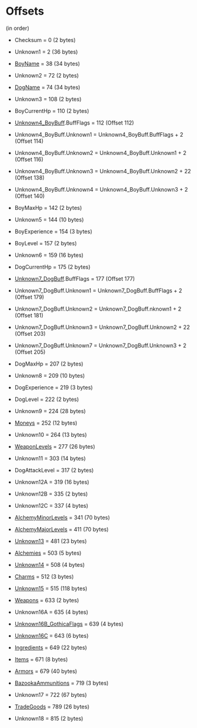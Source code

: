 ﻿# Offsets

(in order)

* Checksum = 0 (2 bytes)

* Unknown1 = 2 (36 bytes)

* [BoyName](Items/CharacterName.md) = 38 (34 bytes)

* Unknown2 = 72 (2 bytes)

* [DogName](Items/CharacterName.md) = 74 (34 bytes)

* Unknown3 = 108 (2 bytes)

* BoyCurrentHp = 110 (2 bytes)

* [Unknown4_BoyBuff](Items/CharacterBuff.md).BuffFlags = 112 (Offset 112)
* Unknown4_BoyBuff.Unknown1 = Unknown4_BoyBuff.BuffFlags + 2 (Offset 114)
* Unknown4_BoyBuff.Unknown2 = Unknown4_BoyBuff.Unknown1 + 2 (Offset 116)
* Unknown4_BoyBuff.Unknown3 = Unknown4_BoyBuff.Unknown2 + 22 (Offset 138)
* Unknown4_BoyBuff.Unknown4 = Unknown4_BoyBuff.Unknown3 + 2 (Offset 140)

* BoyMaxHp = 142 (2 bytes)

* Unknown5 = 144 (10 bytes)

* BoyExperience = 154 (3 bytes)
* BoyLevel = 157 (2 bytes)

* Unknown6 = 159 (16 bytes)

* DogCurrentHp = 175 (2 bytes)

* [Unknown7_DogBuff](Items/CharacterBuff.md).BuffFlags = 177 (Offset 177)
* Unknown7_DogBuff.Unknown1 = Unknown7_DogBuff.BuffFlags + 2 (Offset 179)
* Unknown7_DogBuff.Unknown2 = Unknown7_DogBuff.nknown1 + 2 (Offset 181)
* Unknown7_DogBuff.Unknown3 = Unknown7_DogBuff.Unknown2 + 22 (Offset 203)
* Unknown7_DogBuff.Unknown7 = Unknown7_DogBuff.Unknown3 + 2 (Offset 205)

* DogMaxHp = 207 (2 bytes)

* Unknown8 = 209 (10 bytes)

* DogExperience = 219 (3 bytes)
* DogLevel = 222 (2 bytes)

* Unknown9 = 224 (28 bytes)

* [Moneys](Items/Moneys.md) = 252 (12 bytes)

* Unknown10 = 264 (13 bytes)

* [WeaponLevels](Items/WeaponLevels.md) = 277 (26 bytes)

* Unknown11 = 303 (14 bytes)

* DogAttackLevel = 317 (2 bytes)

* Unknown12A = 319 (16 bytes)
* Unknown12B = 335 (2 bytes)
* Unknown12C = 337 (4 bytes)

* [AlchemyMinorLevels](Items/AlchemyLevels.md) = 341 (70 bytes)
* [AlchemyMajorLevels](Items/AlchemyLevels.md) = 411 (70 bytes)

* [Unknown13](Items/Unknown13.md) = 481 (23 bytes)

* [Alchemies](Items/Alchemies.md) = 503 (5 bytes)

* [Unknown14](Items/Enums/Unknown14.md) = 508 (4 bytes) 

* [Charms](Items/Charms.md) = 512 (3 bytes)

* [Unknown15](Items/Unknown15.md) = 515 (118 bytes)

* [Weapons](Items/Weapons.md) = 633 (2 bytes)

* Unknown16A = 635 (4 bytes)
* [Unknown16B_GothicaFlags](Items/Enums/Unknown16_GothicaFlags.md) = 639 (4 bytes)
* [Unknown16C](Items/Unknown16C.md) = 643 (6 bytes)

* [Ingredients](Items/Ingredients.md) = 649 (22 bytes)
* [Items](Items/Items.md) = 671 (8 bytes)
* [Armors](Items/Armors.md) = 679 (40 bytes)
* [BazookaAmmunitions](Items/BazookaAmmunitions.md) = 719 (3 bytes)

* Unknown17 = 722 (67 bytes)

* [TradeGoods](Items/TradeGoods.md) = 789 (26 bytes)

* Unknown18 = 815 (2 bytes)